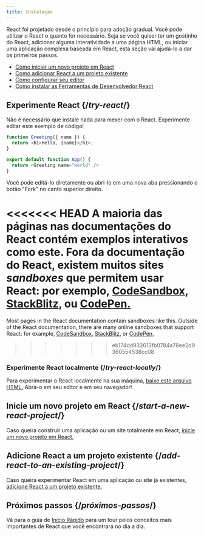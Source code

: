 ```yaml
---
title: Instalação
---
```


<Intro>

React foi projetado desde o princípio para adoção gradual. Você pode utilizar o React o quanto for necessário. Seja se você quiser ter um gostinho do React, adicionar alguma interatividade a uma página HTML, ou iniciar uma aplicação complexa baseada em React, esta seção vai ajudá-lo a dar os primeiros passos.

</Intro>

<YouWillLearn isChapter={true}>

* [Como iniciar um novo projeto em React](/learn/start-a-new-react-project)
* [Como adicionar React a um projeto existente](/learn/add-react-to-an-existing-project)
* [Como configurar seu editor](/learn/editor-setup)
* [Como instalar as Ferramentas de Desenvolvedor React](/learn/react-developer-tools)

</YouWillLearn>

## Experimente React {/*try-react*/}

Não é necessário que instale nada para mexer com o React. Experimente editar este exemplo de código!

<Sandpack>

```js
function Greeting({ name }) {
  return <h1>Hello, {name}</h1>;
}

export default function App() {
  return <Greeting name="world" />
}
```

</Sandpack>

Você pode editá-lo diretamente ou abri-lo em uma nova aba pressionando o botão "Fork" no canto superior direito.

<<<<<<< HEAD
A maioria das páginas nas documentações do React contém exemplos interativos como este. Fora da documentação do React, existem muitos sites *sandboxes* que permitem usar React: por exemplo, [CodeSandbox](https://codesandbox.io/s/new), [StackBlitz](https://stackblitz.com/fork/react), ou [CodePen.](https://codepen.io/pen?&editors=0010&layout=left&prefill_data_id=3f4569d1-1b11-4bce-bd46-89090eed5ddb)
=======
Most pages in the React documentation contain sandboxes like this. Outside of the React documentation, there are many online sandboxes that support React: for example, [CodeSandbox](https://codesandbox.io/s/new), [StackBlitz](https://stackblitz.com/fork/react), or [CodePen.](https://codepen.io/pen?template=QWYVwWN)
>>>>>>> eb174dd932613fb0784a78ee2d9360554538cc08

### Experimente React localmente {/*try-react-locally*/}

Para experimentar o React localmente na sua máquina, [baixe este arquivo HTML.](https://gist.githubusercontent.com/gaearon/0275b1e1518599bbeafcde4722e79ed1/raw/db72dcbf3384ee1708c4a07d3be79860db04bff0/example.html) Abra-o em seu editor e em seu navegador!

## Inicie um novo projeto em React {/*start-a-new-react-project*/}

Caso queira construir uma aplicação ou um site totalmente em React, [inicie um novo projeto em React.](/learn/start-a-new-react-project)

## Adicione React a um projeto existente {/*add-react-to-an-existing-project*/}

Caso queira experimentar React em uma aplicação ou site já existentes, [adicione React a um projeto existente.](/learn/add-react-to-an-existing-project)

## Próximos passos {/*próximos-passos*/}

Vá para o guia de [Início Rápido](/learn) para um tour pelos conceitos mais importantes de React que você encontrará no dia a dia.

